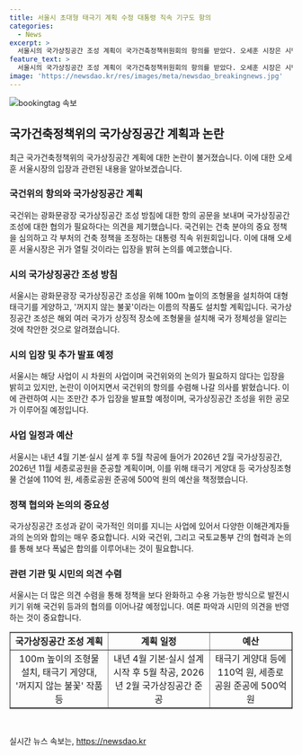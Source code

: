 ```yaml
---
title: 서울시 초대형 태극기 계획 수정 대통령 직속 기구도 항의
categories:
  - News
excerpt: >
  서울시의 국가상징공간 조성 계획이 국가건축정책위원회의 항의를 받았다. 오세훈 시장은 시민의 의견을 듣겠다는 뜻을 밝혀 여론 수렴 방식을 발표할 예정이다. 논란과 비판이 일정한 가운데, 국가상징공간 설치를 위한 통합설계공모가 예정되어 있어 시의 추가 입장이 주목될 것으로 보인다. 지난달 발표에서는 2026년에 국가상징공간과 세종로공원이 준공될 예정이며, 이에 대한 예산은 110억 원으로 책정되었다.
feature_text: >
  서울시의 국가상징공간 조성 계획이 국가건축정책위원회의 항의를 받았다. 오세훈 시장은 시민의 의견을 듣겠다는 뜻을 밝혀 여론 수렴 방식을 발표할 예정이다. 논란과 비판이 일정한 가운데, 국가상징공간 설치를 위한 통합설계공모가 예정되어 있어 시의 추가 입장이 주목될 것으로 보인다. 지난달 발표에서는 2026년에 국가상징공간과 세종로공원이 준공될 예정이며, 이에 대한 예산은 110억 원으로 책정되었다.
image: 'https://newsdao.kr/res/images/meta/newsdao_breakingnews.jpg'
---
```


<p><img src="https://newsdao.kr/res/images/meta/newsdao_breakingnews.jpg" alt="bookingtag 속보" /></p>

<h2 data-ke-size="size26">국가건축정책위의 국가상징공간 계획과 논란</h2>

<p data-ke-size="size16">최근 국가건축정책위의 국가상징공간 계획에 대한 논란이 불거졌습니다. 이에 대한 오세훈 서울시장의 입장과 관련된 내용을 알아보겠습니다.</p>

<h3>국건위의 항의와 국가상징공간 계획</h3>

<p data-ke-size="size16">국건위는 광화문광장 국가상징공간 조성 방침에 대한 항의 공문을 보내며 국가상징공간 조성에 대한 협의가 필요하다는 의견을 제기했습니다. 국건위는 건축 분야의 중요 정책을 심의하고 각 부처의 건축 정책을 조정하는 대통령 직속 위원회입니다. 이에 대해 오세훈 서울시장은 귀가 열릴 것이라는 입장을 밝혀 논의를 예고했습니다.</p>

<h3>시의 국가상징공간 조성 방침</h3>

<p data-ke-size="size16">서울시는 광화문광장 국가상징공간 조성을 위해 100m 높이의 조형물을 설치하여 대형 태극기를 게양하고, '꺼지지 않는 불꽃'이라는 이름의 작품도 설치할 계획입니다. 국가상징공간 조성은 해외 여러 국가가 상징적 장소에 조형물을 설치해 국가 정체성을 알리는 것에 착안한 것으로 알려졌습니다.</p>

<h3>시의 입장 및 추가 발표 예정</h3>

<p data-ke-size="size16">서울시는 해당 사업이 시 차원의 사업이며 국건위와의 논의가 필요하지 않다는 입장을 밝히고 있지만, 논란이 이어지면서 국건위의 항의를 수렴해 나갈 의사를 밝혔습니다. 이에 관련하여 시는 조만간 추가 입장을 발표할 예정이며, 국가상징공간 조성을 위한 공모가 이루어질 예정입니다.</p>

<h3>사업 일정과 예산</h3>

<p data-ke-size="size16">서울시는 내년 4월 기본·실시 설계 후 5월 착공에 들어가 2026년 2월 국가상징공간, 2026년 11월 세종로공원을 준공할 계획이며, 이를 위해 태극기 게양대 등 국가상징조형물 건설에 110억 원, 세종로공원 준공에 500억 원의 예산을 책정했습니다.</p>

<h3>정책 협의와 논의의 중요성</h3>

<p data-ke-size="size16">국가상징공간 조성과 같이 국가적인 의미를 지니는 사업에 있어서 다양한 이해관계자들과의 논의와 합의는 매우 중요합니다. 시와 국건위, 그리고 국토교통부 간의 협력과 논의를 통해 보다 폭넓은 합의를 이루어내는 것이 필요합니다.</p>

<h3>관련 기관 및 시민의 의견 수렴</h3>

<p data-ke-size="size16">서울시는 더 많은 의견 수렴을 통해 정책을 보다 완화하고 수용 가능한 방식으로 발전시키기 위해 국건위 등과의 협의를 이어나갈 예정입니다. 여론 파악과 시민의 의견을 반영하는 것이 중요합니다.</p>

<table style="width: 100%;" border="1">
<tbody>
<tr>
<td style="text-align: center; height: 17px;"><b>국가상징공간 조성 계획</b></td>
<td style="text-align: center; height: 17px;"><b>계획 일정</b></td>
<td style="text-align: center; height: 17px;"><b>예산</b></td>
</tr>
<tr>
<td style="text-align: center; height: 17px;">100m 높이의 조형물 설치, 태극기 게양대, '꺼지지 않는 불꽃' 작품 등</td>
<td style="text-align: center; height: 17px;">내년 4월 기본·실시 설계 시작 후 5월 착공, 2026년 2월 국가상징공간 준공</td>
<td style="text-align: center; height: 17px;">태극기 게양대 등에 110억 원, 세종로공원 준공에 500억 원</td>
</tr>
</tbody>
</table>

<p data-ke-size="size16">&nbsp;</p>
실시간 뉴스 속보는, <a href="https://newsdao.kr" rel="dofollow">https://newsdao.kr</a>


